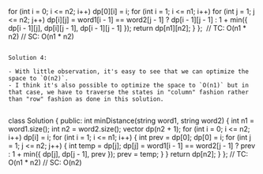 for (int i = 0; i <= n2; i++)
dp[0][i] = i;
for (int i = 1; i <= n1; i++)
for (int j = 1; j <= n2; j++)
dp[i][j] = word1[i - 1] == word2[j - 1] ? dp[i - 1][j - 1] : 1 + min({ dp[i - 1][j], dp[i][j - 1], dp[i - 1][j - 1] });
return dp[n1][n2];
}
};
​
// TC: O(n1 * n2)
// SC: O(n1 * n2)
```
​
Solution 4:
​
- With little observation, it's easy to see that we can optimize the space to `O(n2)`.
- I think it's also possible to optimize the space to `O(n1)` but in that case, we have to traverse the states in "column" fashion rather than "row" fashion as done in this solution.
​
```
class Solution {
public:
int minDistance(string word1, string word2) {
int n1 = word1.size();
int n2 = word2.size();
vector<int> dp(n2 + 1);
for (int i = 0; i <= n2; i++)
dp[i] = i;
for (int i = 1; i <= n1; i++) {
int prev = dp[0];
dp[0] = i;
for (int j = 1; j <= n2; j++) {
int temp = dp[j];
dp[j] = word1[i - 1] == word2[j - 1] ? prev : 1 + min({ dp[j], dp[j - 1], prev });
prev = temp;
}
}
return dp[n2];
}
};
​
// TC: O(n1 * n2)
// SC: O(n2)
```